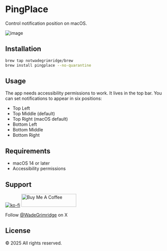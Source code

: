 # PingPlace

Control notification position on macOS.

![image](https://github.com/user-attachments/assets/469b318f-eba5-464f-87be-74d3decaa8a2)

## Installation

```bash
brew tap notwadegrimridge/brew
brew install pingplace --no-quarantine
```

## Usage

The app needs accessibility permissions to work. It lives in the top bar. You can set notifications to appear in six positions:

- Top Left
- Top Middle (default)
- Top Right (macOS default)
- Bottom Left
- Bottom Middle
- Bottom Right

## Requirements

- macOS 14 or later
- Accessibility permissions

## Support

[![ko-fi](https://ko-fi.com/img/githubbutton_sm.svg)](https://ko-fi.com/wadegrimridge)
<a href="https://www.buymeacoffee.com/wadegrimridge" target="_blank"><img src="https://cdn.buymeacoffee.com/buttons/v2/default-yellow.png" alt="Buy Me A Coffee" style="height: 41px !important;width: 174px !important;"></a>

Follow [@WadeGrimridge](https://x.com/WadeGrimridge) on X

## License

© 2025 All rights reserved.
